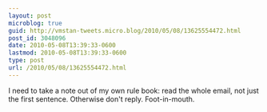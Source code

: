 ```yaml
---
layout: post
microblog: true
guid: http://vmstan-tweets.micro.blog/2010/05/08/13625554472.html
post_id: 3048096
date: 2010-05-08T13:39:33-0600
lastmod: 2010-05-08T13:39:33-0600
type: post
url: /2010/05/08/13625554472.html
---
```

I need to take a note out of my own rule book: read the whole email, not just the first sentence. Otherwise don't reply. Foot-in-mouth.
